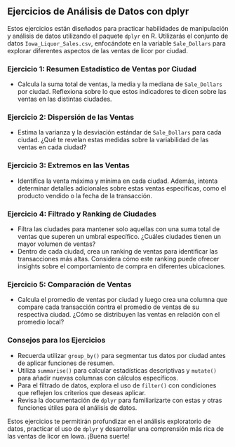 ## Ejercicios de Análisis de Datos con dplyr

Estos ejercicios están diseñados para practicar habilidades de manipulación y análisis de datos utilizando el paquete `dplyr` en R. Utilizarás el conjunto de datos `Iowa_Liquor_Sales.csv`, enfocándote en la variable `Sale_Dollars` para explorar diferentes aspectos de las ventas de licor por ciudad.

### Ejercicio 1: Resumen Estadístico de Ventas por Ciudad
- Calcula la suma total de ventas, la media y la mediana de `Sale_Dollars` por ciudad. Reflexiona sobre lo que estos indicadores te dicen sobre las ventas en las distintas ciudades.

### Ejercicio 2: Dispersión de las Ventas
- Estima la varianza y la desviación estándar de `Sale_Dollars` para cada ciudad. ¿Qué te revelan estas medidas sobre la variabilidad de las ventas en cada ciudad?

### Ejercicio 3: Extremos en las Ventas
- Identifica la venta máxima y mínima en cada ciudad. Además, intenta determinar detalles adicionales sobre estas ventas específicas, como el producto vendido o la fecha de la transacción.

### Ejercicio 4: Filtrado y Ranking de Ciudades
- Filtra las ciudades para mantener solo aquellas con una suma total de ventas que superen un umbral específico. ¿Cuáles ciudades tienen un mayor volumen de ventas?
- Dentro de cada ciudad, crea un ranking de ventas para identificar las transacciones más altas. Considera cómo este ranking puede ofrecer insights sobre el comportamiento de compra en diferentes ubicaciones.

### Ejercicio 5: Comparación de Ventas
- Calcula el promedio de ventas por ciudad y luego crea una columna que compare cada transacción contra el promedio de ventas de su respectiva ciudad. ¿Cómo se distribuyen las ventas en relación con el promedio local?

### Consejos para los Ejercicios
- Recuerda utilizar `group_by()` para segmentar tus datos por ciudad antes de aplicar funciones de resumen.
- Utiliza `summarise()` para calcular estadísticas descriptivas y `mutate()` para añadir nuevas columnas con cálculos específicos.
- Para el filtrado de datos, explora el uso de `filter()` con condiciones que reflejen los criterios que deseas aplicar.
- Revisa la documentación de `dplyr` para familiarizarte con estas y otras funciones útiles para el análisis de datos.

Estos ejercicios te permitirán profundizar en el análisis exploratorio de datos, practicar el uso de `dplyr` y desarrollar una comprensión más rica de las ventas de licor en Iowa. ¡Buena suerte!

